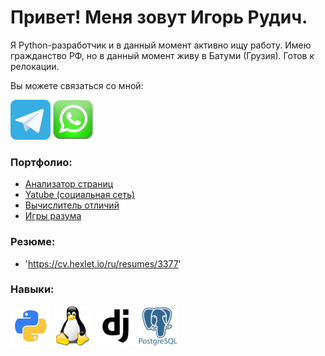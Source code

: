 # Привет! Меня зовут Игорь Рудич.

Я Python-разработчик и в данный момент активно ищу работу.
Имею гражданство РФ, но в данный момент живу в Батуми (Грузия). Готов к релокации.

Вы можете связаться со мной:

[!['telegram'](https://github.com/Rudich1988/Rudich1988/blob/main/image/telegram_icon_130816.png)](https://t.me/igor_rudich)
[!['email'](https://github.com/Rudich1988/Rudich1988/blob/main/image/whatsappmessage_conversation_whatsap_7149.png)](https://wa.me/+995558699856)

### Портфолио:
- [Анализатор страниц](https://github.com/Rudich1988/python-project-83)
- [Yatube (социальная сеть)](https://github.com/Rudich1988/yatube_proj)
- [Вычислитель отличий](https://github.com/Rudich1988/python-project-50)
- [Игры разума](https://github.com/Rudich1988/python-project-49)

### Резюме:
- 'https://cv.hexlet.io/ru/resumes/3377'


### Навыки:
[!['Python'](https://github.com/Rudich1988/Rudich1988/blob/main/image/python_18894%20(1).png)](https://www.python.org/)
[!['Linux](https://github.com/Rudich1988/Rudich1988/blob/main/image/linux_penguin_animal_9362.png)](https://www.linux.org/)
[!['django'](https://github.com/Rudich1988/Rudich1988/blob/main/image/django_logo_icon_214686.png)](https://www.djangoproject.com/)
[!['Postgresql'](https://github.com/Rudich1988/Rudich1988/blob/main/image/postgresql_plain_wordmark_logo_icon_146390.png)](https://www.postgresql.org/)